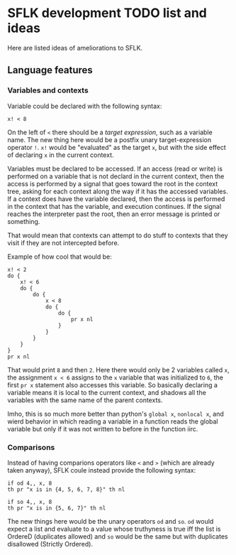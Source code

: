 
# SFLK development TODO list and ideas

Here are listed ideas of ameliorations to SFLK.

## Language features

### Variables and contexts

Variable could be declared with the following syntax:

```sflk
x! < 8
```

On the left of `<` there should be a *target expression*, such as a variable name. The new thing here would be a postfix unary target-expression operator `!`. `x!` would be "evaluated" as the target `x`, but with the side effect of declaring `x` in the current context.

Variables must be declared to be accessed. If an access (read or write) is performed on a variable that is not declard in the current context, then the access is performed by a signal that goes toward the root in the context tree, asking for each context along the way if it has the accessed variables. If a context does have the variable declared, then the access is performed in the context that has the variable, and execution continues. If the signal reaches the interpreter past the root, then an error message is printed or something.

That would mean that contexts can attempt to do stuff to contexts that they visit if they are not intercepted before.

Example of how cool that would be:

```sflk
x! < 2
do {
	x! < 6
	do {
		do {
			x < 8
			do {
				do {
					pr x nl
				}
			}
		}
	}
}
pr x nl
```

That would print `8` and then `2`. Here there would only be 2 variables called `x`, the assignment `x < 6` assigns to the `x` variable that was initialized to `6`, the first `pr x` statement also accesses this variable. So basically declaring a variable means it is local to the current context, and shadows all the variables with the same name of the parent contexts.

Imho, this is so much more better than python's `global x`, `nonlocal x`, and wierd behavior in which reading a variable in a function reads the global variable but only if it was not written to before in the function iirc.

### Comparisons

Instead of having comparions operators like `<` and `>` (which are already taken anyway), SFLK coule instead provide the following syntax:

```sflk
if od 4,, x, 8
th pr "x is in {4, 5, 6, 7, 8}" th nl

if so 4,, x, 8
th pr "x is in {5, 6, 7}" th nl
```

The new things here would be the unary operators `od` and `so`. `od` would expect a list and evaluate to a value whose truthyness is true iff the list is OrdereD (duplicates allowed) and `so` would be the same but with duplicates disallowed (Strictly Ordered).
